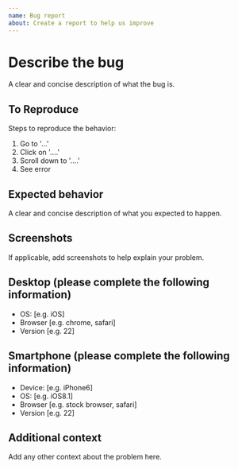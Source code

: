 ```yaml
---
name: Bug report
about: Create a report to help us improve
---
```


# Describe the bug

A clear and concise description of what the bug is.

## To Reproduce

Steps to reproduce the behavior:

1. Go to '...'
2. Click on '....'
3. Scroll down to '....'
4. See error

## Expected behavior

A clear and concise description of what you expected to happen.

## Screenshots

If applicable, add screenshots to help explain your problem.

## Desktop (please complete the following information)

- OS: [e.g. iOS]
- Browser [e.g. chrome, safari]
- Version [e.g. 22]

## Smartphone (please complete the following information)

- Device: [e.g. iPhone6]
- OS: [e.g. iOS8.1]
- Browser [e.g. stock browser, safari]
- Version [e.g. 22]

## Additional context

Add any other context about the problem here.
